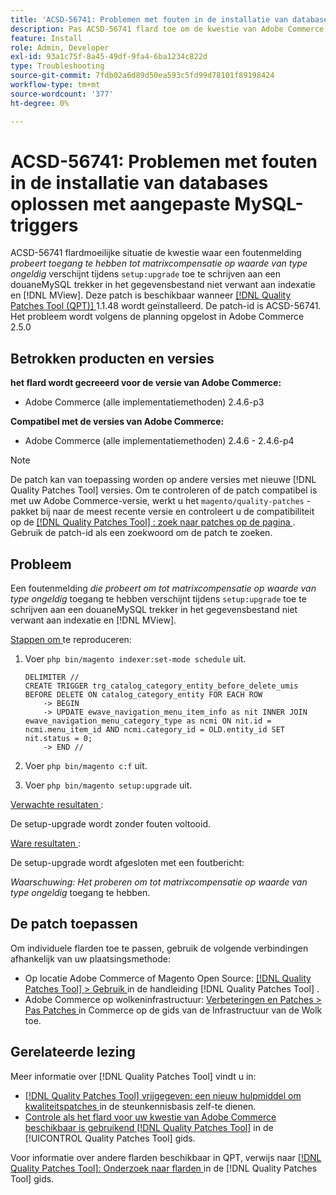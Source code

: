 ```yaml
---
title: 'ACSD-56741: Problemen met fouten in de installatie van databases oplossen met aangepaste MySQL-triggers'
description: Pas ACSD-56741 flard toe om de kwestie van Adobe Commerce te bevestigen waar een foutenmelding *Poging tot seriecompensatie op waarde van type null* tijdens opstelling te toegang te hebben:verbetering ` toe te schrijven aan een douane MySQL trekker in het gegevensbestand niet verwant aan indexatie en  [!DNL MView].
feature: Install
role: Admin, Developer
exl-id: 93a1c75f-8a45-49df-9fa4-6ba1234c822d
type: Troubleshooting
source-git-commit: 7fdb02a6d89d50ea593c5fd99d78101f89198424
workflow-type: tm+mt
source-wordcount: '377'
ht-degree: 0%

---
```


# ACSD-56741: Problemen met fouten in de installatie van databases oplossen met aangepaste MySQL-triggers

ACSD-56741 flardmoeilijke situatie de kwestie waar een foutenmelding *probeert toegang te hebben tot matrixcompensatie op waarde van type ongeldig* verschijnt tijdens `setup:upgrade` toe te schrijven aan een douaneMySQL trekker in het gegevensbestand niet verwant aan indexatie en [!DNL MView]. Deze patch is beschikbaar wanneer [[!DNL Quality Patches Tool (QPT)] ](https://experienceleague.adobe.com/en/docs/commerce-operations/tools/quality-patches-tool/quality-patches-tool-to-self-serve-quality-patches) 1.1.48 wordt geïnstalleerd. De patch-id is ACSD-56741. Het probleem wordt volgens de planning opgelost in Adobe Commerce 2.5.0

## Betrokken producten en versies

**het flard wordt gecreeerd voor de versie van Adobe Commerce:**

* Adobe Commerce (alle implementatiemethoden) 2.4.6-p3

**Compatibel met de versies van Adobe Commerce:**

* Adobe Commerce (alle implementatiemethoden) 2.4.6 - 2.4.6-p4

>[!NOTE]
>
>De patch kan van toepassing worden op andere versies met nieuwe [!DNL Quality Patches Tool] versies. Om te controleren of de patch compatibel is met uw Adobe Commerce-versie, werkt u het `magento/quality-patches` -pakket bij naar de meest recente versie en controleert u de compatibiliteit op de [[!DNL Quality Patches Tool] : zoek naar patches op de pagina ](https://experienceleague.adobe.com/tools/commerce-quality-patches/index.html) . Gebruik de patch-id als een zoekwoord om de patch te zoeken.

## Probleem

Een foutenmelding *die probeert om tot matrixcompensatie op waarde van type ongeldig* toegang te hebben verschijnt tijdens `setup:upgrade` toe te schrijven aan een douaneMySQL trekker in het gegevensbestand niet verwant aan indexatie en [!DNL MView].

<u> Stappen om </u> te reproduceren:

1. Voer `php bin/magento indexer:set-mode schedule` uit.

   ```
   DELIMITER //
   CREATE TRIGGER trg_catalog_category_entity_before_delete_umis BEFORE DELETE ON catalog_category_entity FOR EACH ROW
       -> BEGIN
       -> UPDATE ewave_navigation_menu_item_info as nit INNER JOIN ewave_navigation_menu_category_type as ncmi ON nit.id = ncmi.menu_item_id AND ncmi.category_id = OLD.entity_id SET nit.status = 0;
       -> END //
   ```

1. Voer `php bin/magento c:f` uit.
1. Voer `php bin/magento setup:upgrade` uit.

<u> Verwachte resultaten </u>:

De setup-upgrade wordt zonder fouten voltooid.

<u> Ware resultaten </u>:

De setup-upgrade wordt afgesloten met een foutbericht:

*Waarschuwing: Het proberen om tot matrixcompensatie op waarde van type ongeldig* toegang te hebben.

## De patch toepassen

Om individuele flarden toe te passen, gebruik de volgende verbindingen afhankelijk van uw plaatsingsmethode:

* Op locatie Adobe Commerce of Magento Open Source: [[!DNL Quality Patches Tool] > Gebruik ](/help/tools/quality-patches-tool/usage.md) in de handleiding [!DNL Quality Patches Tool] .
* Adobe Commerce op wolkeninfrastructuur: [ Verbeteringen en Patches > Pas Patches ](https://experienceleague.adobe.com/docs/commerce-cloud-service/user-guide/develop/upgrade/apply-patches.html) in Commerce op de gids van de Infrastructuur van de Wolk toe.

## Gerelateerde lezing

Meer informatie over [!DNL Quality Patches Tool] vindt u in:

* [[!DNL Quality Patches Tool]  vrijgegeven: een nieuw hulpmiddel om kwaliteitspatches ](https://experienceleague.adobe.com/en/docs/commerce-operations/tools/quality-patches-tool/quality-patches-tool-to-self-serve-quality-patches) in de steunkennisbasis zelf-te dienen.
* [ Controle als het flard voor uw kwestie van Adobe Commerce beschikbaar is gebruikend  [!DNL Quality Patches Tool]](/help/tools/quality-patches-tool/patches-available-in-qpt/check-patch-for-magento-issue-with-magento-quality-patches.md) in de [!UICONTROL Quality Patches Tool] gids.


Voor informatie over andere flarden beschikbaar in QPT, verwijs naar [[!DNL Quality Patches Tool]: Onderzoek naar flarden ](https://experienceleague.adobe.com/tools/commerce-quality-patches/index.html) in de [!DNL Quality Patches Tool] gids.
